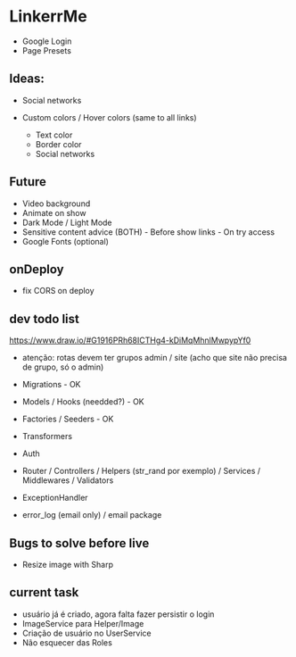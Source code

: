 # LinkerrMe

-   Google Login
-   Page Presets

## Ideas:

-   Social networks

*   Custom colors / Hover colors (same to all links)

    -   Text color
    -   Border color
    -   Social networks

## Future

-   Video background
-   Animate on show
-   Dark Mode / Light Mode
-   Sensitive content advice (BOTH) - Before show links - On try access
-   Google Fonts (optional)

## onDeploy

-   fix CORS on deploy

## dev todo list

https://www.draw.io/#G1916PRh68ICTHg4-kDiMqMhnlMwpypYf0

-   atenção: rotas devem ter grupos admin / site (acho que site não precisa de grupo, só o admin)

-   Migrations - OK
-   Models / Hooks (needded?) - OK
-   Factories / Seeders - OK
-   Transformers
-   Auth
-   Router / Controllers / Helpers (str_rand por exemplo) / Services / Middlewares / Validators
-   ExceptionHandler
-   error_log (email only) / email package

## Bugs to solve before live

-   Resize image with Sharp

## current task

-   usuário já é criado, agora falta fazer persistir o login
-   ImageService para Helper/Image
-   Criação de usuário no UserService
-   Não esquecer das Roles
